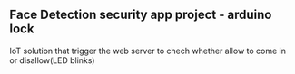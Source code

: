 ## Face Detection security app project - arduino lock

IoT solution that trigger the web server to chech whether allow to come in or disallow(LED blinks)
